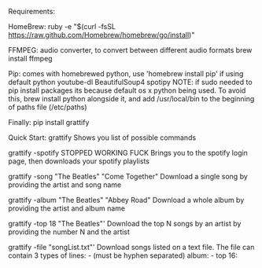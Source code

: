 Requirements:

HomeBrew: ruby -e "$(curl -fsSL https://raw.github.com/Homebrew/homebrew/go/install)"

FFMPEG: audio converter, to convert between different audio formats
	brew install ffmpeg

Pip: comes with homebrewed python, use 'homebrew install pip' if using default python
	youtube-dl
	BeautifulSoup4
	spotipy
	NOTE:  if sudo needed to pip install packages its because default os x python being used. To avoid this, brew install python alongside it, and add /usr/local/bin to the beginning of paths file (/etc/paths)

Finally:
	pip install grattify


Quick Start:
grattify 
	Shows you list of possible commands

grattify -spotify <spotifyUsername>
	STOPPED WORKING FUCK
	Brings you to the spotify login page, then downloads your spotify playlists

grattify -song "The Beatles" "Come Together"
	Download a single song by providing the artist and song name

grattify -album "The Beatles" "Abbey Road" 
	Download a whole album by providing the artist and album name

grattify -top 18 "The Beatles"'
	Download the top N songs by an artist by providing the number N and the artist

grattify -file "songList.txt"'
	Download songs listed on a text file. The file can contain 3 types of lines:
		<artist> - <song>  (must be hyphen separated)
		album: <album> - <artist>
		top 16: <artist>